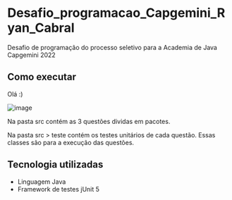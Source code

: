 # Desafio_programacao_Capgemini_Ryan_Cabral
Desafio de programação do processo seletivo para a Academia de Java Capgemini 2022 

## Como executar

Olá :)

![image](https://user-images.githubusercontent.com/78988094/154838132-59bcf845-d727-4bac-af42-5e5e193b7cf3.png)

Na pasta src contém as 3 questões dividas em pacotes.

Na pasta src > teste contém os testes unitários de cada questão. Essas classes são para
a execução das questões.

## Tecnologia utilizadas

* Linguagem Java
* Framework de testes jUnit 5 
